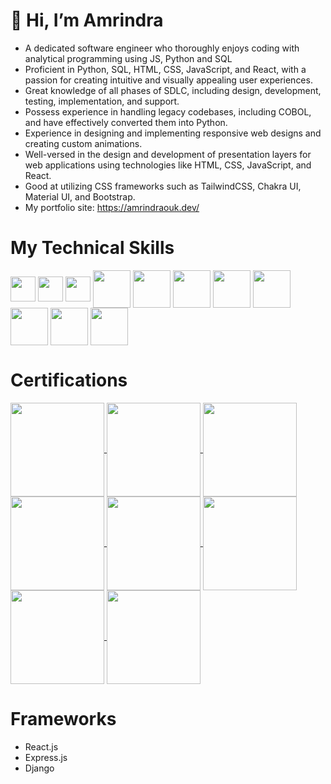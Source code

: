 # 👋 Hi, I’m Amrindra 
- A dedicated software engineer who thoroughly enjoys coding with analytical programming using JS, Python and SQL
- Proficient in Python, SQL, HTML, CSS, JavaScript, and React, with a passion for
creating intuitive and visually appealing user experiences.
- Great knowledge of all phases of SDLC, including design,
development, testing, implementation, and support.
- Possess experience in handling legacy codebases, including COBOL, and have effectively converted them into Python.
- Experience in designing and implementing responsive web designs and
creating custom animations.
- Well-versed in the design and development of presentation layers for
web applications using technologies like HTML, CSS, JavaScript, and React.
- Good at utilizing CSS frameworks such as TailwindCSS, Chakra UI, Material UI, and Bootstrap.
- My portfolio site: https://amrindraouk.dev/

# My Technical Skills
<p align="left">
  <img align="center" src="https://img.icons8.com/color/100/000000/python--v1.png" alt="" height="40" width="40" />
<!--   <img align="center" src="https://img.icons8.com/external-soft-fill-juicy-fish/60/external-sql-coding-and-development-soft-fill-soft-fill-juicy-fish.png" alt="" height="40" width="40" /> -->
  <img align="center" src="https://img.icons8.com/external-those-icons-flat-those-icons/24/external-SQL-development-files-those-icons-flat-those-icons.png" height="40" width="40" />
  <img align="center" src="https://img.icons8.com/color/48/my-sql.png" alt="" height="40" width="40" />
  <img align="center" src="https://img.icons8.com/color/100/000000/html-5--v1.png" alt="" height="60" width="60" />
  <img align="center" src="https://img.icons8.com/color/100/000000/css3.png" alt="" height="60" width="60" />
  <img align="center" src="https://img.icons8.com/color/100/000000/javascript--v1.png" height="60" width="60" />
  <img align="center" src="https://img.icons8.com/plasticine/100/000000/react.png" height="60" width="60" />
  <img align="center" src="https://img.icons8.com/color/100/000000/typescript.png" height="60" width="60" />
  <img align="center" src="https://img.icons8.com/color/100/000000/redux.png" height="60" width="60" />
  <img align="center" src="https://img.icons8.com/color/100/000000/nodejs.png" alt="" height="60" width="60" />
  <img align="center" src="https://img.icons8.com/color/100/000000/mongodb.png" height="60" width="60" />
</p>

# Certifications
<p align="left">
   <a href="https://www.credly.com/earner/earned/badge/deabf199-5192-49f6-80fc-74db33d31909" target="_blank">
    <img align="center" src="https://images.credly.com/size/340x340/images/b9f5054b-0e86-426a-8e8c-5e304f256ea8/image.png" alt="" height="150" width="150" />
  <a/>
  <a href="https://www.credly.com/badges/b1883724-8c79-4ecd-8c5c-0d3cfb5bf3cd/public_url" target="_blank">
    <img align="center" src="https://images.credly.com/size/340x340/images/997d4586-e7b2-4174-9c76-5c7304953e2c/image.png" alt="" height="150" width="150" />
  <a/>
  <a href="https://www.credly.com/earner/earned/badge/8e8e61ac-6b9b-47de-a9db-03c67b1c651d" target="_blank">
    <img align="center" src="https://images.credly.com/size/340x340/images/4d81763c-b917-4ab9-92be-103af95c0a21/image.png" alt="" height="150" width="150" />
  <a/>
  <a href="https://www.credly.com/earner/earned/badge/d7da4b23-f431-4fe7-88a2-844d98a1dc17" target="_blank">
    <img align="center" src="https://images.credly.com/size/340x340/images/e91ed0b0-842b-417f-8d2f-b07535febdda/image.png" alt="" height="150" width="150" />
  <a/>
  <a href="https://www.credly.com/earner/earned/badge/263330e1-ad75-4792-9569-b479590ad180" target="_blank">
    <img align="center" src="https://images.credly.com/size/340x340/images/024324c7-4d4c-4008-8db7-01e0d4222126/image.png" alt="" height="150" width="150" />
  <a/>
     <a href="https://www.credly.com/earner/earned/badge/87da9779-5cff-40f1-a133-7c868ff22148" target="_blank">
    <img align="center" src="https://images.credly.com/size/340x340/images/cc2a62dd-ab98-4ae6-a6a7-48de96672ff8/image.png" alt="" height="150" width="150" />
  <a/>
  <a href="https://www.credly.com/earner/earned/badge/8019243c-46b4-48f6-90f5-bfac4bd60253" target="_blank">
    <img align="center" src="https://images.credly.com/size/340x340/images/efbdc0d6-b46e-4e3c-8cf8-2314d8a5b971/GCC_badge_python_1000x1000.png" alt="" height="150" width="150" />
  <a/>
  <a href="https://www.credly.com/earner/earned/badge/5088bcad-3f3e-4ce0-b089-5f8e2bdf8dab" target="_blank">
    <img align="center" src="https://images.credly.com/size/340x340/images/ae2f5bae-b110-4ea1-8e26-77cf5f76c81e/GCC_badge_IT_Support_1000x1000.png" alt="" height="150" width="150" />
  <a/>
</p>

# Frameworks
- React.js
- Express.js
- Django

<!---
Amrindra/Amrindra is a ✨ special ✨ repository because its `README.md` (this file) appears on your GitHub profile.
You can click the Preview link to take a look at your changes.
--->
